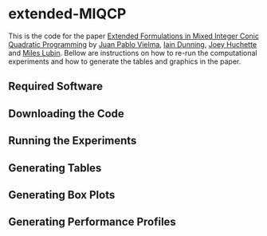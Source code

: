 extended-MIQCP
==============

This is the code for the paper [Extended Formulations in Mixed Integer Conic Quadratic Programming](http://www.optimization-online.org/DB_HTML/2015/01/4736.html) by [Juan Pablo Vielma](http://web.mit.edu/jvielma/www/), [Iain Dunning](http://iaindunning.com/), [Joey Huchette](http://www.mit.edu/~huchette/) and [Miles Lubin](http://www.mit.edu/~mlubin/). Bellow are instructions on how to re-run the computational experiments and how to generate the tables and graphics in the paper. 

## Required Software

## Downloading the Code

## Running the Experiments

## Generating Tables

## Generating Box Plots

## Generating Performance Profiles




